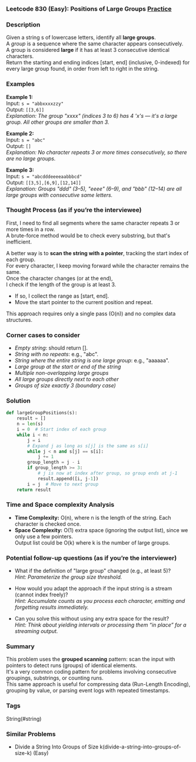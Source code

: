 ### Leetcode 830 (Easy): Positions of Large Groups [Practice](https://leetcode.com/problems/positions-of-large-groups)

### Description  
Given a string s of lowercase letters, identify all **large groups**.  
A *group* is a sequence where the same character appears consecutively.  
A group is considered **large** if it has at least 3 consecutive identical characters.  
Return the starting and ending indices [start, end] (inclusive, 0-indexed) for every large group found, in order from left to right in the string.

### Examples  

**Example 1:**  
Input: `s = "abbxxxxzzy"`  
Output: `[[3,6]]`  
*Explanation: The group "xxxx" (indices 3 to 6) has 4 'x's — it's a large group. All other groups are smaller than 3.*

**Example 2:**  
Input: `s = "abc"`  
Output: `[]`  
*Explanation: No character repeats 3 or more times consecutively, so there are no large groups.*

**Example 3:**  
Input: `s = "abcdddeeeeaabbbcd"`  
Output: `[[3,5],[6,9],[12,14]]`  
*Explanation: Groups "ddd" (3–5), "eeee" (6–9), and "bbb" (12–14) are all large groups with consecutive same letters.*

### Thought Process (as if you’re the interviewee)  
First, I need to find all segments where the same character repeats 3 or more times in a row.  
A brute-force method would be to check every substring, but that's inefficient.

A better way is to **scan the string with a pointer**, tracking the start index of each group.  
For every character, I keep moving forward while the character remains the same.  
Once the character changes (or at the end),  
I check if the length of the group is at least 3.  
- If so, I collect the range as [start, end].
- Move the start pointer to the current position and repeat.

This approach requires only a single pass (O(n)) and no complex data structures.

### Corner cases to consider  
- *Empty string*: should return [].
- *String with no repeats*: e.g., "abc".
- *String where the entire string is one large group*: e.g., "aaaaaa".
- *Large group at the start or end of the string*
- *Multiple non-overlapping large groups*
- *All large groups directly next to each other*
- *Groups of size exactly 3 (boundary case)*

### Solution

```python
def largeGroupPositions(s):
    result = []
    n = len(s)
    i = 0  # Start index of each group
    while i < n:
        j = i
        # Expand j as long as s[j] is the same as s[i]
        while j < n and s[j] == s[i]:
            j += 1
        group_length = j - i
        if group_length >= 3:
            # j is now at index after group, so group ends at j-1
            result.append([i, j-1])
        i = j  # Move to next group
    return result
```

### Time and Space complexity Analysis  

- **Time Complexity:** O(n), where n is the length of the string. Each character is checked once.
- **Space Complexity:** O(1) extra space (ignoring the output list), since we only use a few pointers.  
  Output list could be O(k) where k is the number of large groups.

### Potential follow-up questions (as if you’re the interviewer)  

- What if the definition of "large group" changed (e.g., at least 5)?  
  *Hint: Parameterize the group size threshold.*

- How would you adapt the approach if the input string is a stream (cannot index freely)?  
  *Hint: Accumulate counts as you process each character, emitting and forgetting results immediately.*

- Can you solve this without using any extra space for the result?  
  *Hint: Think about yielding intervals or processing them “in place” for a streaming output.*

### Summary
This problem uses the **grouped scanning** pattern: scan the input with pointers to detect runs (groups) of identical elements.  
It's a very common coding pattern for problems involving consecutive groupings, substrings, or counting runs.  
This same approach is useful for compressing data (Run-Length Encoding), grouping by value, or parsing event logs with repeated timestamps.

### Tags
String(#string)

### Similar Problems
- Divide a String Into Groups of Size k(divide-a-string-into-groups-of-size-k) (Easy)